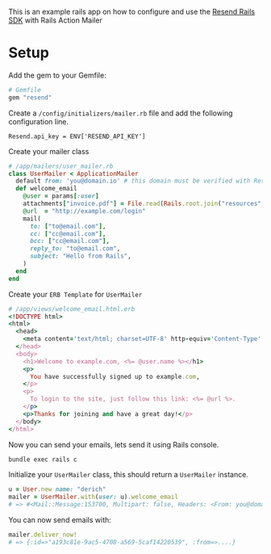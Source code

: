 This is an example rails app on how to configure and use the [Resend Rails SDK](https://github.com/drish/resend-ruby) with Rails Action Mailer

# Setup

Add the gem to your Gemfile:

```ruby
# Gemfile
gem "resend"
```

Create a `/config/initializers/mailer.rb` file and add the following configuration line.

```
Resend.api_key = ENV['RESEND_API_KEY']
```

Create your mailer class

```ruby
# /app/mailers/user_mailer.rb
class UserMailer < ApplicationMailer
  default from: 'you@domain.io' # this domain must be verified with Resend
  def welcome_email
    @user = params[:user]
    attachments["invoice.pdf"] = File.read(Rails.root.join("resources","invoice.pdf"))
    @url  = "http://example.com/login"
    mail(
      to: ["to@email.com"],
      cc: ["cc@email.com"],
      bcc: ["cc@email.com"],
      reply_to: "to@email.com",
      subject: "Hello from Rails",
    )
  end
end
```

Create your `ERB Template` for `UserMailer`

```ruby
# /app/views/welcome_email.html.erb
<!DOCTYPE html>
<html>
  <head>
    <meta content='text/html; charset=UTF-8' http-equiv='Content-Type' />
  </head>
  <body>
    <h1>Welcome to example.com, <%= @user.name %></h1>
    <p>
      You have successfully signed up to example.com,
    </p>
    <p>
      To login to the site, just follow this link: <%= @url %>.
    </p>
    <p>Thanks for joining and have a great day!</p>
  </body>
</html>
```

Now you can send your emails, lets send it using Rails console.

```sh
bundle exec rails c
```

Initialize your `UserMailer` class, this should return a `UserMailer` instance.

```ruby
u = User.new name: "derich"
mailer = UserMailer.with(user: u).welcome_email
# => #<Mail::Message:153700, Multipart: false, Headers: <From: you@domain.io>, <To: email@example.com, email2@example.com>, <Subject: Hello World>, <Mime-Version: 1.0>...
```

You can now send emails with:

```ruby
mailer.deliver_now!
# => {:id=>"a193c81e-9ac5-4708-a569-5caf14220539", :from=>....}
```
